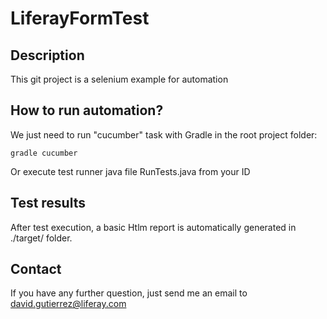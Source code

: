 # LiferayFormTest
## Description
This git project is a selenium example for automation

## How to run automation?

We just need to run "cucumber" task with Gradle in the root project folder:

```
gradle cucumber
```

Or execute test runner java file RunTests.java from your ID

## Test results
After test execution, a basic Htlm report is automatically generated in ./target/ folder.

## Contact
If you have any further question, just send me an email to david.gutierrez@liferay.com
